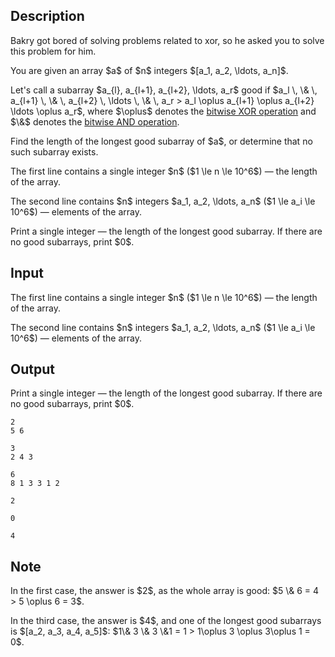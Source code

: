 ## Description

<div><p>Bakry got bored of solving problems related to xor, so he asked you to solve this problem for him.</p><p>You are given an array $a$ of $n$ integers $[a_1, a_2, \ldots, a_n]$.</p><p>Let's call a subarray $a_{l}, a_{l+1}, a_{l+2}, \ldots, a_r$ <span class="tex-font-style-bf">good</span> if $a_l \, \&amp; \, a_{l+1} \, \&amp; \, a_{l+2} \, \ldots \, \&amp; \, a_r &gt; a_l \oplus a_{l+1} \oplus a_{l+2} \ldots \oplus a_r$, where $\oplus$ denotes the <a href="https://en.wikipedia.org/wiki/Bitwise_operation#XOR">bitwise XOR operation</a> and $\&amp;$ denotes the <a href="https://en.wikipedia.org/wiki/Bitwise_operation#AND">bitwise AND operation</a>.</p><p>Find the length of the longest good subarray of $a$, or determine that no such subarray exists.</p></div><div class="input-specification"><p>The first line contains a single integer $n$ ($1 \le n \le 10^6$) — the length of the array.</p><p>The second line contains $n$ integers $a_1, a_2, \ldots, a_n$ ($1 \le a_i \le 10^6$) — elements of the array.</p></div><div class="output-specification"><p>Print a single integer — the length of the longest good subarray. If there are no good subarrays, print $0$.</p></div>

## Input

<p>The first line contains a single integer $n$ ($1 \le n \le 10^6$) — the length of the array.</p><p>The second line contains $n$ integers $a_1, a_2, \ldots, a_n$ ($1 \le a_i \le 10^6$) — elements of the array.</p>

## Output

<p>Print a single integer — the length of the longest good subarray. If there are no good subarrays, print $0$.</p>





```input1
2
5 6
```




```input2
3
2 4 3
```




```input3
6
8 1 3 3 1 2
```




```output1
2
```




```output2
0
```




```output3
4
```



## Note

<p>In the first case, the answer is $2$, as the whole array is good: $5 \&amp; 6 = 4 &gt; 5 \oplus 6 = 3$.</p><p>In the third case, the answer is $4$, and one of the longest good subarrays is $[a_2, a_3, a_4, a_5]$: $1\&amp; 3 \&amp; 3 \&amp;1 = 1 &gt; 1\oplus 3 \oplus 3\oplus 1 = 0$.</p>
